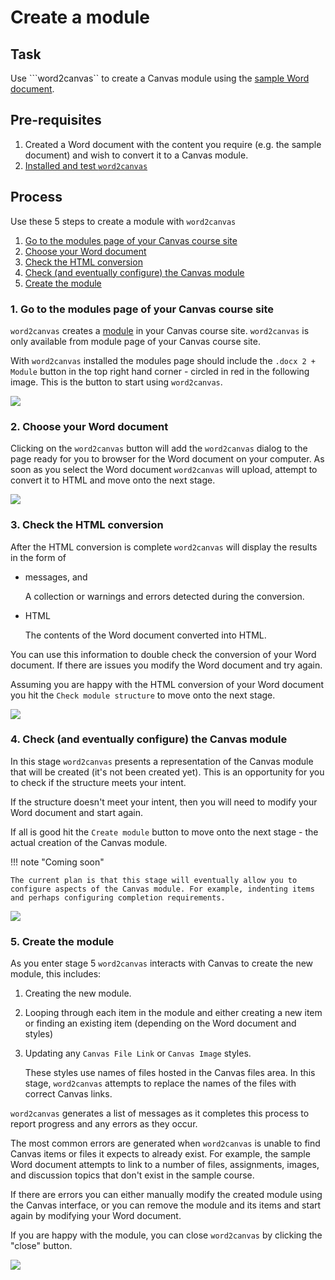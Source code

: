 # Create a module

## Task

Use ```word2canvas`` to create a Canvas module using the [sample Word document](https://github.com/djplaner/word-to-canvas-module/raw/main/sample%20w2c.docx).

## Pre-requisites

1. Created a Word document with the content you require (e.g. the sample document) and wish to convert it to a Canvas module.
2. [Installed and test ```word2canvas```](../getting-started/overview.md)

## Process

Use these 5 steps to create a module with ```word2canvas``` 

1. [Go to the modules page of your Canvas course site](#1-go-to-the-modules-page-of-your-canvas-course-site)
2. [Choose your Word document](#2-choose-your-word-document)
3. [Check the HTML conversion](#3-check-the-html-conversion)
4. [Check (and eventually configure) the Canvas module](#4-check-and-eventually-configure-the-canvas-module)
5. [Create the module](#5-create-the-module)

### 1. Go to the modules page of your Canvas course site

```word2canvas``` creates a [module](https://community.canvaslms.com/t5/Canvas-Basics-Guide/What-are-Modules/ta-p/6) in your Canvas course site. ```word2canvas``` is only available from module page of your Canvas course site.

With ```word2canvas``` installed the modules page should include the ```.docx 2 + Module``` button in the top right hand corner - circled in red in the following image. This is the button to start using ```word2canvas```.

![](images/w2c-step1.png)  

### 2. Choose your Word document

Clicking on the ```word2canvas``` button will add the ```word2canvas``` dialog to the page ready for you to browser for the Word document on your computer. As soon as you select the Word document ```word2canvas``` will upload, attempt to convert it to HTML and move onto the next stage.

![](images/w2c-step2.png)  

### 3. Check the HTML conversion

After the HTML conversion is complete ```word2canvas``` will display the results in the form of

- messages, and

    A collection or warnings and errors detected during the conversion.

- HTML

    The contents of the Word document converted into HTML.

You can use this information to double check the conversion of your Word document. If there are issues you modify the Word document and try again. 

Assuming you are happy with the HTML conversion of your Word document you hit the ```Check module structure``` to move onto the next stage.

![](images/w2c-step3-animated.gif)

### 4. Check (and eventually configure) the Canvas module

In this stage ```word2canvas``` presents a representation of the Canvas module that will be created (it's not been created yet). This is an opportunity for you to check if the structure meets your intent.

If the structure doesn't meet your intent, then you will need to modify your Word document and start again.

If all is good hit the ```Create module``` button to move onto the next stage - the actual creation of the Canvas module.

!!! note "Coming soon"

    The current plan is that this stage will eventually allow you to configure aspects of the Canvas module. For example, indenting items and perhaps configuring completion requirements.

![](images/w2c-step4-animated.gif)

### 5. Create the module

As you enter stage 5 ```word2canvas``` interacts with Canvas to create the new module, this includes:

1. Creating the new module.
2. Looping through each item in the module and either creating a new item or finding an existing item (depending on the Word document and styles)
3. Updating any ```Canvas File Link``` or ```Canvas Image``` styles.

    These styles use names of files hosted in the Canvas files area. In this stage, ```word2canvas``` attempts to replace the names of the files with correct Canvas links.

```word2canvas``` generates a list of messages as it completes this process to report progress and any errors as they occur.

The most common errors are generated when ```word2canvas``` is unable to find Canvas items or files it expects to already exist. For example, the sample Word document attempts to link to a number of files, assignments, images, and discussion topics that don't exist in the sample course.

If there are errors you can either manually modify the created module using the Canvas interface, or you can remove the module and its items and start again by modifying your Word document.

If you are happy with the module, you can close ```word2canvas``` by clicking the "close" button.

![](images/w2c-step4-animated.gif)